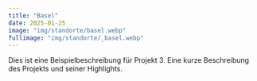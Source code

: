 ```yaml
---
title: "Basel"
date: 2025-01-25
image: "img/standorte/basel.webp"
fullimage: "img/standorte/_basel.webp"
---
```

Dies ist eine Beispielbeschreibung für Projekt 3. Eine kurze Beschreibung des Projekts und seiner Highlights.
